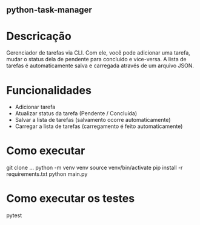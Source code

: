 ## python-task-manager

# Descricação

Gerenciador de tarefas via CLI. Com ele, você pode adicionar uma tarefa, mudar o status dela de pendente para concluído e vice-versa. A lista de tarefas é automaticamente salva e carregada através de um arquivo JSON.

# Funcionalidades

- Adicionar tarefa
- Atualizar status da tarefa (Pendente / Concluída)
- Salvar a lista de tarefas (salvamento ocorre automaticamente)
- Carregar a lista de tarefas (carregamento é feito automaticamente)

# Como executar

git clone ...
python -m venv venv
source venv/bin/activate
pip install -r requirements.txt
python main.py

# Como executar os testes

pytest

